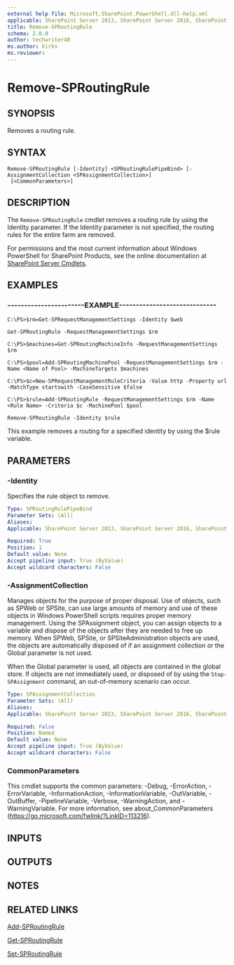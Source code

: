 ```yaml
---
external help file: Microsoft.SharePoint.PowerShell.dll-help.xml
applicable: SharePoint Server 2013, SharePoint Server 2016, SharePoint Server 2019
title: Remove-SPRoutingRule
schema: 2.0.0
author: techwriter40
ms.author: kirks
ms.reviewer: 
---
```


# Remove-SPRoutingRule

## SYNOPSIS
Removes a routing rule.


## SYNTAX

```
Remove-SPRoutingRule [-Identity] <SPRoutingRulePipeBind> [-AssignmentCollection <SPAssignmentCollection>]
 [<CommonParameters>]
```

## DESCRIPTION
The `Remove-SPRoutingRule` cmdlet removes a routing rule by using the Identity parameter.
If the Identity parameter is not specified, the routing rules for the entire farm are removed.

For permissions and the most current information about Windows PowerShell for SharePoint Products, see the online documentation at [SharePoint Server Cmdlets](https://docs.microsoft.com/powershell/sharepoint/sharepoint-server/sharepoint-server-cmdlets).


## EXAMPLES

### -----------------------EXAMPLE-----------------------------
```
C:\PS>$rm=Get-SPRequestManagementSettings -Identity $web

Get-SPRoutingRule -RequestManagementSettings $rm

C:\PS>$machines=Get-SPRoutingMachineInfo -RequestManagementSettings $rm

C:\PS>$pool=Add-SPRoutingMachinePool -RequestManagementSettings $rm -Name <Name of Pool> -MachineTargets $machines

C:\PS>$c=New-SPRequestManagementRuleCriteria -Value http -Property url -MatchType startswith -CaseSensitive $false

C:\PS>$rule=Add-SPRoutingRule -RequestManagementSettings $rm -Name <Rule Name> -Criteria $c -MachinePool $pool

Remove-SPRoutingRule -Identity $rule
```

This example removes a routing for a specified identity by using the $rule variable.


## PARAMETERS

### -Identity
Specifies the rule object to remove.

```yaml
Type: SPRoutingRulePipeBind
Parameter Sets: (All)
Aliases: 
Applicable: SharePoint Server 2013, SharePoint Server 2016, SharePoint Server 2019

Required: True
Position: 1
Default value: None
Accept pipeline input: True (ByValue)
Accept wildcard characters: False
```

### -AssignmentCollection
Manages objects for the purpose of proper disposal.
Use of objects, such as SPWeb or SPSite, can use large amounts of memory and use of these objects in Windows PowerShell scripts requires proper memory management.
Using the SPAssignment object, you can assign objects to a variable and dispose of the objects after they are needed to free up memory.
When SPWeb, SPSite, or SPSiteAdministration objects are used, the objects are automatically disposed of if an assignment collection or the Global parameter is not used.

When the Global parameter is used, all objects are contained in the global store.
If objects are not immediately used, or disposed of by using the `Stop-SPAssignment` command, an out-of-memory scenario can occur.

```yaml
Type: SPAssignmentCollection
Parameter Sets: (All)
Aliases: 
Applicable: SharePoint Server 2013, SharePoint Server 2016, SharePoint Server 2019

Required: False
Position: Named
Default value: None
Accept pipeline input: True (ByValue)
Accept wildcard characters: False
```

### CommonParameters
This cmdlet supports the common parameters: -Debug, -ErrorAction, -ErrorVariable, -InformationAction, -InformationVariable, -OutVariable, -OutBuffer, -PipelineVariable, -Verbose, -WarningAction, and -WarningVariable. For more information, see about_CommonParameters (https://go.microsoft.com/fwlink/?LinkID=113216).

## INPUTS

## OUTPUTS

## NOTES

## RELATED LINKS

[Add-SPRoutingRule](Add-SPRoutingRule.md)

[Get-SPRoutingRule](Get-SPRoutingRule.md)

[Set-SPRoutingRule](Set-SPRoutingRule.md)
